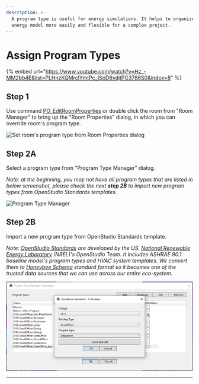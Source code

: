```yaml
---
description: >-
  A program type is useful for energy simulations. It helps to organize and edit
  energy model more easily and flexible for a complex project.
---
```


# Assign Program Types

{% embed url="https://www.youtube.com/watch?v=Hz_-MM2bb4E&list=PLHnzKQMrclYmtPc_ISoD6vdjtPG3786S0&index=8" %}

## **Step 1**

Use command [PO\_EditRoomProperties](../pollination-commands/po_editroomproperties.md) or double click the room from "Room Manager" to bring up the "Room Properties" dialog, in which you can override room's program type.

![Set room's program type from Room Properties dialog](<../../.gitbook/assets/image (78) (1).png>)

## **Step 2A**

Select a program type from "Program Type Manager" dialog.

_Note: at the beginning, you may not have all program types that are listed in below screenshot, please check the next **step 2B** to import new program types from OpenStudio Standards templates._

![Program Type Manager](<../../.gitbook/assets/image (71).png>)

## **Step 2B**

Import a new program type from OpenStudio Standards template.

_Note:_ [_OpenStudio Standards_](https://github.com/NREL/openstudio-standards/) _are developed by the US._ [_National Renewable Energy Laboratory_](https://www.nrel.gov) _(NREL)'s OpenStudio Team. It includes ASHRAE 90.1 baseline model's program types and HVAC system templates. We convert them to_ [_Honeybee Schema_](https://www.ladybug.tools/honeybee-schema/model.html) _standard format so it becomes one of the trusted data sources that we can use across our entire eco-system._

![](<../../.gitbook/assets/image (63) (1).png>)

***
